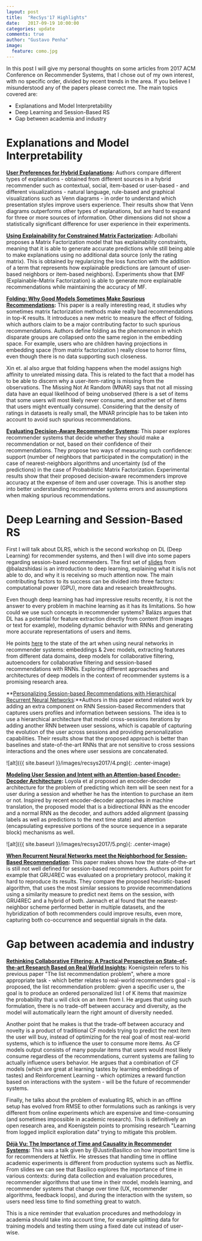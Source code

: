 ```yaml
---
layout: post
title:  "RecSys'17 Highlights"
date:   2017-09-19 10:00:00
categories: update
comments: true
author: "Gustavo Penha"
image:
  feature: como.jpg
---
```


<!-- ![alt](/images/image.png){: .center-image}  -->

In this post I will give my personal thoughts on some articles from 2017 ACM Conference on Recommender Systems, that I chose out of my own interest, with no specific order, divided by recent trends in the area. If you believe I misunderstood any of the papers please correct me. The main topics covered are:

- Explanations and Model Interpretability
- Deep Learning and Session-Based RS
- Gap between academia and industry

# Explanations and Model Interpretability

**[User Preferences for Hybrid Explanations](http://dl.acm.org/citation.cfm?id=3109859.3109915):** Authors compare different types of explanations - obtained from different sources in a hybrid recommender such as contextual, social, item-based or user-based - and different visualizations - natural language, rule-based and graphical visualizations such as Venn diagrams - in order to understand which presentation styles improve users experience. Their results show that  Venn diagrams outperforms other types of explanations, but are hard to expand for three or more sources of information. Other dimensions did not show a statistically significant difference for user experience in their experiments.

<!-- ![alt](/images/recsys2017/1.png){: .center-image} -->


**[Using Explainability for Constrained Matrix Factorization](http://dl.acm.org/citation.cfm?id=3109913):** Adbollahi proposes a Matrix Factorization model that has explainability constraints, meaning that it is able to generate accurate predictions while still being able to make explanations using no additional data source (only the rating matrix). This is obtained by regularizing the loss function with the addition of a term that represents how explainable predictions are (amount of user-based neighbors or item-based neighbors). Experiments show that EMF (Explainable-Matrix Factorization) is able to generate more explainable recommendations while maintaining the accuracy of MF.

<!-- ![alt](/images/recsys2017/2.png){: .center-image} -->

**[Folding: Why Good Models Sometimes Make Spurious Recommendations](http://dl.acm.org/citation.cfm?id=3109911):** This paper is a really interesting read, it studies why sometimes matrix factorization methods make really bad recommendations in top-K results. It introduces a new metric to measure the effect of folding, which authors claim to be a major contributing factor to such spurious recommendations. Authors define folding as the phenomenon in which disparate groups are collapsed onto the same region in the embedding space. For example, users who are children having projections in embedding space (from matrix factorization ) really close to horror films, even though there is no data supporting such closeness. 

<!-- ![alt](/images/recsys2017/3.png){: .center-image} -->

Xin et. al also argue that folding happens when the model assigns high affinity to unrelated missing data. This is related to the fact that a model has to be able to discern why a user-item-rating is missing from the observations. The Missing Not At Random (MNAR) says that not all missing data have an equal likelihood of being unobserved (there is a set of items that some users will most likely never consume, and another set of items that users might eventually consume). Considering that the density of ratings in datasets is really small, the MNAR principle has to be taken into account to avoid such spurious recommendations.

**[Evaluating Decision-Aware Recommender Systems](http://dl.acm.org/citation.cfm?id=3109888):** This paper explores recommender systems that decide whether they should make a recommendation or not, based on their confidence of their recommendations. They propose two ways of measuring such confidence: support (number of neighbors that participated in the computation) in the case of nearest-neighbors algorithms and uncertainty (sd of the predictions) in the case of Probabilistic Matrix Factorization.  Experimental results show that their proposed decision-aware recommenders improve accuracy at the expense of item and user coverage. This is another step into better understanding recommender systems errors and assumptions when making spurious recommendations.

# Deep Learning and Session-Based RS

First I will talk about DLRS, which is the second workshop on DL (Deep Learning) for recommender systems, and then I will dive into some papers regarding session-based recommenders.  The first set of [slides](https://www.slideshare.net/balazshidasi/deep-learning-in-recommender-systems-recsys-summer-school-2017) from @balazshidasi  is an introduction to deep learning, explaining what it is/is not able to do,  and why it is receiving so much attention now. The main contributing factors to its success can be divided into three factors: computational power (GPU), more data and research breakthroughs.

Even though deep learning has had impressive results recently, it is not the answer to every problem in machine learning as it has its limitations. So how could we use such concepts in recommender systems? Balázs argues that DL has a potential for feature extraction directly from content (from images or text for example), modeling dynamic behavior with RNNs and generating more accurate representations of users and items.

He points [here](http://dl.acm.org/citation.cfm?id=3109953&CFID=809538421&CFTOKEN=66805074) to the state of the art when using neural networks in recommender systems: embeddings & 2vec models, extracting features from different data domains, deep models for collaborative filtering, autoencoders for collaborative filtering and session-based recommendations with RNNs. Exploring different approaches and architectures of deep models in the context of recommender systems is a promising research area.

**[Personalizing Session-based Recommendations with Hierarchical Recurrent Neural Networks](http://dl.acm.org/citation.cfm?id=3109896):**Authors in this paper extend related work by adding an extra component on RNN Session-based Recommenders that captures users profiles and information between sessions. The idea is to use a hierarchical architecture that model cross-sessions iterations by adding another RNN between user sessions, which is capable of capturing the evolution of the user across sessions and providing personalization capabilities. Their results show that the proposed approach is better than baselines and state-of-the-art RNNs that are not sensitive to cross sessions interactions and the ones where user sessions are concatenated. 

![alt]({{ site.baseurl }}/images/recsys2017/4.png){: .center-image}

**[Modeling User Session and Intent with an Attention-based Encoder-Decoder Architecture](https://doi.org/10.1145/3109859.3109917):** Loyola et al proposed an encoder-decoder architecture for the problem of predicting which item will be seen next for a user during a session and whether he has the intention to purchase an item or not. Inspired by recent encoder-decoder approaches in machine translation, the proposed model that is a bidirectional RNN as the encoder and a normal RNN as the decoder, and authors added alignment (passing labels as well as predictions to the next time state) and attention (encapsulating expressive portions of the source sequence in a separate block) mechanisms as well.

![alt]({{ site.baseurl }}/images/recsys2017/5.png){: .center-image}

**[When Recurrent Neural Networks meet the Neighborhood for Session-Based Recommendation](https://doi.org/10.1145/3109859.3109872):** This paper makes shows how the state-of-the-art is still not well defined for session-based recommenders. Authors point for example that GRU4REC was evaluated on a proprietary protocol, making it hard to reproduce its results. They compare the proposed heuristic-based algorithm, that uses the most similar sessions to provide recommendations using a similarity measure to predict next items on the session, with GRU4REC and a hybrid of both. Jannach et al found that the nearest-neighbor scheme performed better in multiple datasets, and the hybridization of both recommenders could improve results, even more, capturing both co-occurrence and sequential signals in the data.

# Gap between academia and industry

**[Rethinking Collaborative Filtering: A Practical Perspective on State-of-the-art Research Based on Real World Insights](http://dl.acm.org/citation.cfm?doid=3109859.3109919):** Koenigstein refers to his previous paper "The list recommendation problem", where a more appropriate task - which better relates to real-world recommenders goal - is proposed, the list recommendation problem: given a specific user u, the goal is to produce an ordered personalized list l of K items that maximize the probability that u will click on an item from l. He argues that using such formulation, there is no trade-off between accuracy and diversity, as the model will automatically learn the right amount of diversity needed.

Another point that he makes is that the trade-off between accuracy and novelty is a product of traditional CF models trying to predict the next item the user will buy, instead of optimizing for the real goal of most real-world systems, which is to influence the user to consume more items. As CF models output consists of many popular items that users would most likely consume regardless of the recommendations, current systems are failing to actually influence users behavior. He argues that a combination of CF models (which are great at learning tastes by learning embeddings of tastes) and Reinforcement Learning - which optimizes a reward function based on interactions with the system - will be the future of recommender systems.

Finally, he talks about the problem of evaluating RS, which in an offline setup has evolved from RMSE to other formulations such as rankings is very different from online experiments which are expensive and time-consuming (and sometimes impossible in academic research). This is definitively an open research area, and Koenigstein points to promising research "Learning from logged implicit exploration data" trying to mitigate this problem.

**[Déjà Vu: The Importance of Time and Causality in Recommender Systems](http://dl.acm.org/citation.cfm?doid=3109859.3109922):** This was a talk given by @JustinBasilico on how important time is for recommenders at Netflix. He stresses that handling time in offline academic experiments is different from production systems such as Netflix. From slides we can see that Basilico explores the importance of time in various contexts: during data collection and evaluation procedures, recommender algorithms that use time in their model, models learning, and recommender systems that change over time (UX, recommender algorithms, feedback loops), and during the interaction with the system, so users need less time to find something great to watch.

This is a nice reminder that evaluation procedures and methodology in academia should take into account time, for example splitting data for training models and testing them using a fixed date cut instead of user-wise.
